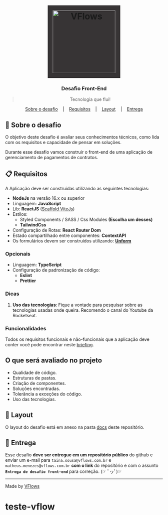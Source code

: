 <h1 align="center" >
  <img alt="VFlows" title="VFlows" src=".github/logo.png" width="200px" style="background:#373435; padding:16px"/>
</h1>

<h3 align="center">
  Desafio Front-End
</h3>

<blockquote align="center">Tecnologia que flui!</blockquote>

<p align="center">
  <a href="#-Sobre-o-desafio">Sobre o desafio</a>
  &nbsp;&nbsp;&nbsp;|&nbsp;&nbsp;&nbsp;
  <a href="#-Requisitos">Requisitos</a>
  &nbsp;&nbsp;&nbsp;|&nbsp;&nbsp;&nbsp;
  <a href="#-Layout">Layout</a>
  &nbsp;&nbsp;&nbsp;|&nbsp;&nbsp;&nbsp;
  <a href="#-Entrega">Entrega</a>
</p>

## 🚀 Sobre o desafio

O objetivo deste desafio é avaliar seus conhecimentos técnicos, como lida com os requisitos e capacidade de pensar em soluções.

Durante esse desafio vamos construir o front-end de uma aplicação de gerenciamento de pagamentos de contratos.

## 📋 Requisitos

A Aplicação deve ser construídas utilizando as seguintes tecnologias:

- **NodeJs** na versão 16.x ou superior
- Linguagem: **JavaScript**
- Lib: **ReactJS** ([Scaffold ViteJs](https://vitejs.dev))
- Estilos:
  - Styled Components / SASS / Css Modules **(Escolha um desses)**
  - **TailwindCss**
- Configuração de Rotas: **React Router Dom**
- Estado compartilhado entre componentes: **ContextAPI**
- Os formulários devem ser construídos utilizando: **[Unform](https://unform-rocketseat.vercel.app)**

### Opcionais

- Linguagem: **TypeScript**
- Configuração de padronização de código:
  - **Eslint**
  - **Prettier**

### Dicas

1. **Uso das tecnologias**: Fique a vontade para pesquisar sobre as tecnologias usadas onde queira. Recomendo o canal do Youtube da Rocketseat.

### Funcionalidades

Todos os requisitos funcionais e não-funcionais que a aplicação deve conter você pode encontrar neste [briefing](./briefing.md).

## O que será avaliado no projeto

- Qualidade de código.
- Estruturas de pastas.
- Criação de componentes.
- Soluções encontradas.
- Tolerância a exceções do código.
- Uso das tecnologias.

## 🎨 Layout

O layout do desafio está em anexo na pasta [docs](./docs/) deste repositório.

## 📅 Entrega

Esse desafio **deve ser entregue em um repositório público** do github e enviar um e-mail para `taina.sousa@vflows.com.br` e `matheus.menezes@vflows.com.br` **com o link** do repositório e com o assunto **`Entrega de desafio front-end`** para correção. (☞ ﾟヮﾟ)☞

---

Made by [VFlows](https://vflows.com.br)
# teste-vflow
